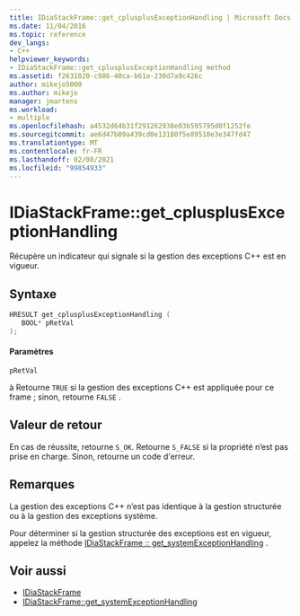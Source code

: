 ```yaml
---
title: IDiaStackFrame::get_cplusplusExceptionHandling | Microsoft Docs
ms.date: 11/04/2016
ms.topic: reference
dev_langs:
- C++
helpviewer_keywords:
- IDiaStackFrame::get_cplusplusExceptionHandling method
ms.assetid: f2631820-c986-40ca-b61e-230d7a9c426c
author: mikejo5000
ms.author: mikejo
manager: jmartens
ms.workload:
- multiple
ms.openlocfilehash: a4532d64b31f291262938e03b595795d0f1252fe
ms.sourcegitcommit: ae6d47b09a439cd0e13180f5e89510e3e347fd47
ms.translationtype: MT
ms.contentlocale: fr-FR
ms.lasthandoff: 02/08/2021
ms.locfileid: "99854933"
---
```

# <a name="idiastackframeget_cplusplusexceptionhandling"></a>IDiaStackFrame::get_cplusplusExceptionHandling
Récupère un indicateur qui signale si la gestion des exceptions C++ est en vigueur.

## <a name="syntax"></a>Syntaxe

```C++
HRESULT get_cplusplusExceptionHandling ( 
   BOOL* pRetVal
);
```

#### <a name="parameters"></a>Paramètres
 `pRetVal`

à Retourne `TRUE` si la gestion des exceptions C++ est appliquée pour ce frame ; sinon, retourne `FALSE` .

## <a name="return-value"></a>Valeur de retour
 En cas de réussite, retourne `S_OK`. Retourne `S_FALSE` si la propriété n’est pas prise en charge. Sinon, retourne un code d'erreur.

## <a name="remarks"></a>Remarques
 La gestion des exceptions C++ n’est pas identique à la gestion structurée ou à la gestion des exceptions système.

 Pour déterminer si la gestion structurée des exceptions est en vigueur, appelez la méthode [IDiaStackFrame :: get_systemExceptionHandling](../../debugger/debug-interface-access/idiastackframe-get-systemexceptionhandling.md) .

## <a name="see-also"></a>Voir aussi
- [IDiaStackFrame](../../debugger/debug-interface-access/idiastackframe.md)
- [IDiaStackFrame::get_systemExceptionHandling](../../debugger/debug-interface-access/idiastackframe-get-systemexceptionhandling.md)